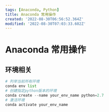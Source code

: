 ```yaml
---
tags: [Anaconda, Python]
title: Anaconda 常用操作
created: '2022-08-30T06:56:52.364Z'
modified: '2022-08-30T07:03:33.602Z'
---
```


# Anaconda 常用操作

## 环境相关

```python
# 列举当前所有环境
conda env list  
# 创建指定python版本的环境
conda create --name your_env_name python=2.7
# 激活环境
conda activate your_env_name
```
